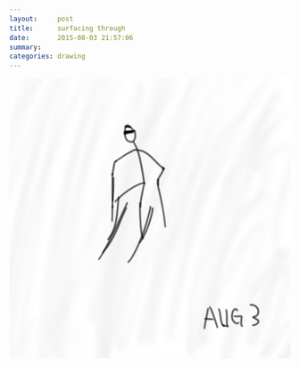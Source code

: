 ```yaml
---
layout:     post
title:      surfacing through
date:       2015-08-03 21:57:06
summary:    
categories: drawing
---
```

![surfacing through](/images/blog/surfacing-through.png "我像一隻鐵錨在世界的底部拖滑")